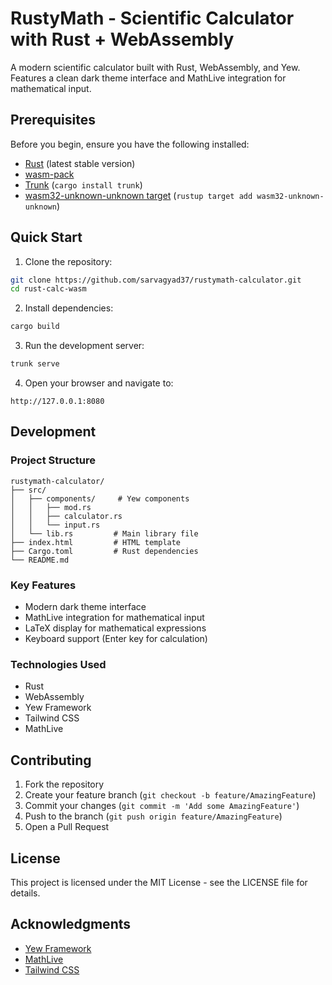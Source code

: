 # RustyMath - Scientific Calculator with Rust + WebAssembly

A modern scientific calculator built with Rust, WebAssembly, and Yew. Features a clean dark theme interface and MathLive integration for mathematical input.

## Prerequisites

Before you begin, ensure you have the following installed:
- [Rust](https://www.rust-lang.org/tools/install) (latest stable version)
- [wasm-pack](https://rustwasm.github.io/wasm-pack/installer/)
- [Trunk](https://trunkrs.dev/) (`cargo install trunk`)
- [wasm32-unknown-unknown target](https://rustwasm.github.io/docs/book/game-of-life/setup.html#rust-toolchain) (`rustup target add wasm32-unknown-unknown`)

## Quick Start

1. Clone the repository:
```bash
git clone https://github.com/sarvagyad37/rustymath-calculator.git
cd rust-calc-wasm
```

2. Install dependencies:
```bash
cargo build
```

3. Run the development server:
```bash
trunk serve
```

4. Open your browser and navigate to:
```
http://127.0.0.1:8080
```

## Development

### Project Structure
```
rustymath-calculator/
├── src/
│   ├── components/     # Yew components
│   │   ├── mod.rs
│   │   ├── calculator.rs
│   │   └── input.rs
│   └── lib.rs         # Main library file
├── index.html         # HTML template
├── Cargo.toml         # Rust dependencies
└── README.md
```

### Key Features
- Modern dark theme interface
- MathLive integration for mathematical input
- LaTeX display for mathematical expressions
- Keyboard support (Enter key for calculation)

### Technologies Used
- Rust
- WebAssembly
- Yew Framework
- Tailwind CSS
- MathLive

## Contributing

1. Fork the repository
2. Create your feature branch (`git checkout -b feature/AmazingFeature`)
3. Commit your changes (`git commit -m 'Add some AmazingFeature'`)
4. Push to the branch (`git push origin feature/AmazingFeature`)
5. Open a Pull Request

## License

This project is licensed under the MIT License - see the LICENSE file for details.

## Acknowledgments
- [Yew Framework](https://yew.rs/)
- [MathLive](https://cortexjs.io/mathlive/)
- [Tailwind CSS](https://tailwindcss.com/) 